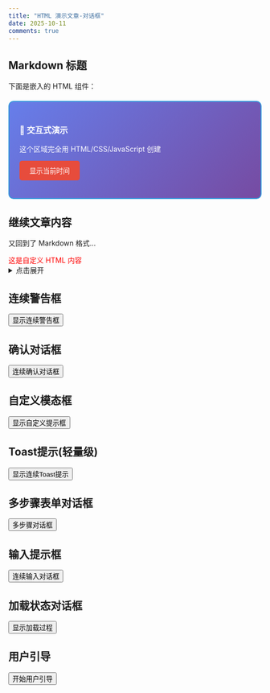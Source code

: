 ```yaml
---
title: "HTML 演示文章-对话框"
date: 2025-10-11
comments: true
---
```


## Markdown 标题

下面是嵌入的 HTML 组件：

<div class="custom-widget">
  <style>
    .custom-widget {
      border: 2px solid #3498db;
      border-radius: 10px;
      padding: 20px;
      margin: 20px 0;
      background: linear-gradient(135deg, #667eea 0%, #764ba2 100%);
      color: white;
    }
    .demo-btn {
      background: #e74c3c;
      color: white;
      padding: 10px 20px;
      border: none;
      border-radius: 5px;
      cursor: pointer;
    }
  </style>
  
  <h3>🎯 交互式演示</h3>
  <p>这个区域完全用 HTML/CSS/JavaScript 创建</p >
  
  <button class="demo-btn" onclick="showTime()">显示当前时间</button>
  <div id="time-display1" style="margin-top: 15px;"></div>
  
  <script>
    function showTime() {
      const now = new Date();
      document.getElementById('time-display1').innerHTML = 
        `<strong>当前时间：${now.toLocaleString()}</strong>`;
    }
  </script>
</div>

## 继续文章内容
又回到了 Markdown 格式...

<div class="custom-class" style="color: red;">
  这是自定义 HTML 内容
</div>

<details>
<summary>点击展开</summary>
这里是隐藏的内容
</details>

## 连续警告框
<div class="alert-sequence">
  <button class="dialog-button" onclick="showAlerts()">显示连续警告框</button>
</div>

<script>
function showAlerts() {
  alert("这是第一个提示！");
  alert("小心了！！！");
  alert("NO!!!");
}
</script>

## 确认对话框

<button class="dialog-button" onclick="showConfirmSequence()">连续确认对话框</button>

<script>
function showConfirmSequence() {
  if (confirm("确定要执行第一步吗？")) {
    if (confirm("ARE YOU SURE？")) {
      if (confirm("最后确认，真的要执行吗？")) {
        alert("我猜你是小瑛");
      }
    }
  }
}
</script>

## 自定义模态框

<!-- 自定义模态框 -->
<button class="dialog-button" onclick="showCustomModal('THE FIRST TIP')">显示自定义提示框</button>

<div id="customModal" style="
  display: none;
  position: fixed;
  top: 0; left: 0;
  width: 100%; height: 100%;
  background: rgba(0,0,0,0.5);
  z-index: 1000;
">
  <div style="
    position: absolute;
    top: 50%; left: 50%;
    transform: translate(-50%, -50%);
    background: white;
    padding: 30px;
    border-radius: 10px;
    box-shadow: 0 4px 20px rgba(0,0,0,0.3);
    max-width: 400px;
    width: 90%;
  ">
    <h3 id="modalTitle" style="margin-top: 0;">提示</h3>
    <p id="modalMessage">这里是提示内容</p >
    <button onclick="closeCustomModal()" style="
      background: #3498db;
      color: white;
      border: none;
      padding: 10px 20px;
      border-radius: 5px;
      cursor: pointer;
    ">确定</button>
  </div>
</div>

<script>
let currentStep = 0;
const messages = [
  "欢迎访问我的博客！",
  "这里有很多技术内容分享",
  "希望你能找到有用的信息",
  "感谢阅读！"
];

function showCustomModal(message) {
  document.getElementById('modalMessage').textContent = message;
  document.getElementById('customModal').style.display = 'block';
}

function closeCustomModal() {
  document.getElementById('customModal').style.display = 'none';
  currentStep++;
  if (currentStep < messages.length) {
    setTimeout(() => showCustomModal(messages[currentStep]), 500);
  } else {
    currentStep = 0; // 重置
  }
}
</script>

## Toast提示(轻量级)

<button class="dialog-button" onclick="showToastSequence()">显示连续Toast提示</button>

<div id="toastContainer" style="
  position: fixed;
  top: 20px;
  right: 20px;
  z-index: 1000;
"></div>

<script>
function showToast(message, type = 'info') {
  const toast = document.createElement('div');
  const colors = {
    info: '#3498db',
    success: '#2ecc71',
    warning: '#f39c12',
    error: '#e74c3c'
  };
  
  toast.style.cssText = `
    background: ${colors[type]};
    color: white;
    padding: 15px 20px;
    margin-bottom: 10px;
    border-radius: 5px;
    box-shadow: 0 4px 12px rgba(0,0,0,0.2);
    transform: translateX(100%);
    transition: transform 0.3s ease;
    max-width: 300px;
  `;
  
  toast.textContent = message;
  document.getElementById('toastContainer').appendChild(toast);
  
  // 动画进入
  setTimeout(() => toast.style.transform = 'translateX(0)', 100);
  
  // 自动消失
  setTimeout(() => {
    toast.style.transform = 'translateX(100%)';
    setTimeout(() => toast.remove(), 300);
  }, 3000);
}

function showToastSequence() {
  showToast('页面加载完成', 'success');
  setTimeout(() => showToast('新内容已更新', 'info'), 1000);
  setTimeout(() => showToast('请检查千里传音阁', 'warning'), 2000);
  setTimeout(() => showToast('操作成功！', 'success'), 3000);
}
</script>

## 多步骤表单对话框

<!-- 多步骤表单对话框 -->
<button class="dialog-button" id="multiStepBtn">多步骤对话框</button>

<div id="multiStepModal" class="modal-overlay" style="display: none;">
  <div class="modal-content">
    <!-- 步骤1 -->
    <div id="step1">
      <h3>步骤 1: 基本信息</h3>
      <input type="text" id="userName" placeholder="请输入姓名" class="form-input">
      <div class="button-group">
        <button class="dialog-button" id="nextBtn1">下一步</button>
      </div>
    </div>
    <!-- 步骤2 -->
    <div id="step2" style="display: none;">
      <h3>步骤 2: 选择偏好</h3>
      <select id="userPreference" class="form-input">
        <option value="tech">技术文章</option>
        <option value="design">设计相关</option>
        <option value="life">生活分享</option>
      </select>
      <div class="button-group">
        <button class="dialog-button dialog-button-secondary" id="prevBtn">上一步</button>
        <button class="dialog-button dialog-button-success" id="submitBtn">提交</button>
      </div>
    </div>
  </div>
</div>

<style>
.modal-overlay {
  position: fixed;
  top: 0;
  left: 0;
  width: 100%;
  height: 100%;
  background: rgba(0,0,0,0.5);
  z-index: 1000;
  display: none;
}

.modal-content {
  position: absolute;
  top: 50%;
  left: 50%;
  transform: translate(-50%, -50%);
  background: white;
  padding: 30px;
  border-radius: 10px;
  box-shadow: 0 4px 20px rgba(0,0,0,0.3);
  max-width: 500px;
  width: 90%;
}

.form-input {
  width: 100%;
  padding: 10px;
  margin: 10px 0;
  border: 1px solid #ddd;
  border-radius: 4px;
  box-sizing: border-box;
}

.button-group {
  text-align: right;
  margin-top: 20px;
}

.dialog-button-secondary {
  background: linear-gradient(135deg, #95a5a6 0%, #7f8c8d 100%) !important;
}

.dialog-button-success {
  background: linear-gradient(135deg, #2ecc71 0%, #27ae60 100%) !important;
}
</style>

<script>
// 使用 DOMContentLoaded 确保页面加载完成
document.addEventListener('DOMContentLoaded', function() {
  // 获取元素
  const multiStepBtn = document.getElementById('multiStepBtn');
  const multiStepModal = document.getElementById('multiStepModal');
  const nextBtn1 = document.getElementById('nextBtn1');
  const prevBtn = document.getElementById('prevBtn');
  const submitBtn = document.getElementById('submitBtn');
  
  let currentStep = 1;
  
  // 显示步骤
  function showStep(step) {
    document.getElementById('step1').style.display = step === 1 ? 'block' : 'none';
    document.getElementById('step2').style.display = step === 2 ? 'block' : 'none';
    currentStep = step;
  }
  
  // 打开对话框
  multiStepBtn.addEventListener('click', function() {
    multiStepModal.style.display = 'block';
    showStep(1);
  });
  
  // 下一步
  nextBtn1.addEventListener('click', function() {
    const name = document.getElementById('userName').value;
    if (!name.trim()) {
      alert('请输入姓名');
      return;
    }
    showStep(2);
  });
  
  // 上一步
  prevBtn.addEventListener('click', function() {
    showStep(1);
  });
  
  // 提交
  submitBtn.addEventListener('click', function() {
    const name = document.getElementById('userName').value;
    const preference = document.getElementById('userPreference').value;
    
    alert(`感谢 ${name}！你的偏好是：${preference}`);
    multiStepModal.style.display = 'none';
    
    // 重置表单
    document.getElementById('userName').value = '';
    document.getElementById('userPreference').value = 'tech';
    showStep(1);
  });
  
  // 点击模态框外部关闭
  multiStepModal.addEventListener('click', function(e) {
    if (e.target === this) {
      this.style.display = 'none';
    }
  });
});
</script>


## 输入提示框

<button class="dialog-button" onclick="showPromptSequence()">连续输入对话框</button>

<script>
function showPromptSequence() {
  const name = prompt("请输入你的姓名：");
  if (name) {
    const email = prompt(`你好 ${name}，请输入你的邮箱：`);
    if (email) {
      const message = prompt("最后，请输入你的留言：");
      if (message) {
        alert(`感谢 ${name}！我们会通过 ${email} 联系你。`);
      }
    }
  }
}
</script>

## 加载状态对话框

<button class="dialog-button" onclick="showLoadingSequence()">显示加载过程</button>

<div id="loadingModal" style="display: none; /* 同上modal样式 */">
  <div style="text-align: center;">
    <div style="
      width: 40px;
      height: 40px;
      border: 4px solid #f3f3f3;
      border-top: 4px solid #3498db;
      border-radius: 50%;
      animation: spin 1s linear infinite;
      margin: 0 auto 20px;
    "></div>
    <p id="loadingMessage">正在加载...</p >
  </div>
</div>

<style>
@keyframes spin {
  0% { transform: rotate(0deg); }
  100% { transform: rotate(360deg); }
}
</style>

<script>
function showLoadingSequence() {
  const modal = document.getElementById('loadingModal');
  const message = document.getElementById('loadingMessage');
  
  modal.style.display = 'block';
  message.textContent = '正在初始化...';
  
  setTimeout(() => {
    message.textContent = '加载内容...';
    setTimeout(() => {
      message.textContent = '几乎完成了...';
      setTimeout(() => {
        modal.style.display = 'none';
        alert('所有内容加载完成！');
      }, 1000);
    }, 1500);
  }, 1000);
}
</script>

## 用户引导

<button class="dialog-button" onclick="startUserGuide()">开始用户引导</button>

<div id="guideModal" style="display: none; position: fixed; top: 0; left: 0; width: 100%; height: 100%; background: rgba(0,0,0,0.8); z-index: 1000;">
  <div style="position: absolute; top: 50%; left: 50%; transform: translate(-50%, -50%); background: white; padding: 30px; border-radius: 15px; max-width: 500px; width: 90%;">
    <h3 id="guideTitle" style="color: #2c3e50; margin-top: 0;">欢迎使用引导</h3>
    <p id="guideContent" style="color: #7f8c8d; line-height: 1.6;">引导内容将在这里显示</p >
    <div style="text-align: right; margin-top: 25px;">
      <button onclick="prevGuideStep()" style="background: #95a5a6; color: white; border: none; padding: 10px 20px; border-radius: 5px; cursor: pointer; margin-right: 10px;">上一步</button>
      <button onclick="nextGuideStep()" style="background: #3498db; color: white; border: none; padding: 10px 20px; border-radius: 5px; cursor: pointer;">下一步</button>
    </div>
    <div style="text-align: center; margin-top: 20px;">
      <span id="guideProgress" style="color: #bdc3c7;">1/4</span>
    </div>
  </div>
</div>

<script>
const guideSteps = [
  { title: "欢迎来到我的博客", content: "这里将带你了解博客的主要功能" },
  { title: "文章阅读", content: "你可以浏览各种技术文章和教程" },
  { title: "互动功能", content: "欢迎在文章下方留言评论" },
  { title: "完成引导", content: "现在开始探索吧！如有问题随时联系我" }
];

let currentGuideStep = 0;

function startUserGuide() {
  currentGuideStep = 0;
  showGuideStep(currentGuideStep);
  document.getElementById('guideModal').style.display = 'block';
}

function showGuideStep(step) {
  document.getElementById('guideTitle').textContent = guideSteps[step].title;
  document.getElementById('guideContent').textContent = guideSteps[step].content;
  document.getElementById('guideProgress').textContent = `${step + 1}/${guideSteps.length}`;
  
  // 更新按钮状态
  document.querySelector('button[onclick="prevGuideStep()"]').style.display = 
    step === 0 ? 'none' : 'inline-block';
  
  const nextButton = document.querySelector('button[onclick="nextGuideStep()"]');
  nextButton.textContent = step === guideSteps.length - 1 ? '完成' : '下一步';
}

function nextGuideStep() {
  if (currentGuideStep < guideSteps.length - 1) {
    currentGuideStep++;
    showGuideStep(currentGuideStep);
  } else {
    document.getElementById('guideModal').style.display = 'none';
    alert('引导完成！欢迎探索博客内容。');
  }
}

function prevGuideStep() {
  if (currentGuideStep > 0) {
    currentGuideStep--;
    showGuideStep(currentGuideStep);
  }
}
</script>


